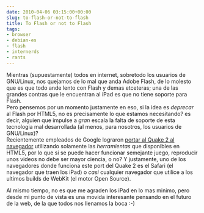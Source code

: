 ```yaml
---  
date: 2010-04-06 03:15:00+00:00  
slug: to-flash-or-not-to-flash  
title: To Flash or not to Flash  
tags:  
- browser  
- debian-es  
- flash  
- internerds  
- rants  
---  
```

  
Mientras (supuestamente) todos en internet, sobretodo los usuarios de GNU/Linux, nos quejamos de lo mal que anda Adobe Flash, de lo molesto que es que todo ande lento con Flash y demas etceteras; una de las grandes contras que le encuentran al iPad es que no tiene soporte para Flash.   
Pero pensemos por un momento justamente en eso, si la idea es _deprecar_ al Flash por HTML5, no es precisamente lo que estamos necesitando? es decir, alguien que impulse a _gran_ escala la falta de soporte de esta tecnologia mal desarrollada (al menos, para nosotros, los usuarios de GNU/Linux)?  
Recientemente empleados de Google lograron [portar al Quake 2 al navegador](http://code.google.com/p/quake2-gwt-port/) utilizando solamente las _herramientas_ que disponibles en HTML5, por lo que si se puede hacer funcionar semejante juego, reproducir unos videos no debe ser mayor ciencia, o no? Y justamente, uno de los navegadores donde funciona este port del Quake 2 es el Safari (el navegador que traen los iPad) o _casi_ cualquier navegador que utilice a los ultimos builds de WebKit (el motor Open Source).  
  
Al mismo tiempo, no es que me agraden los iPad en lo mas minimo, pero desde mi punto de vista es una movida interesante pensando en el futuro de la web, de la que todos nos llenamos la boca :-)  
